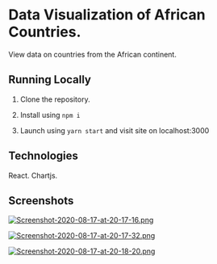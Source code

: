 # Data Visualization of African Countries.

View data on countries from the African continent.

## Running Locally

1. Clone the repository.

2. Install using `npm i`

3. Launch using `yarn start` and visit site on localhost:3000

## Technologies

React. Chartjs.

## Screenshots
[![Screenshot-2020-08-17-at-20-17-16.png](https://i.postimg.cc/15V6grtc/Screenshot-2020-08-17-at-20-17-16.png)](https://postimg.cc/svy1qS5v)

[![Screenshot-2020-08-17-at-20-17-32.png](https://i.postimg.cc/fTdtWW28/Screenshot-2020-08-17-at-20-17-32.png)](https://postimg.cc/JG14P8WX)

[![Screenshot-2020-08-17-at-20-18-20.png](https://i.postimg.cc/FRqzmwjt/Screenshot-2020-08-17-at-20-18-20.png)](https://postimg.cc/VrqmWGG4)
